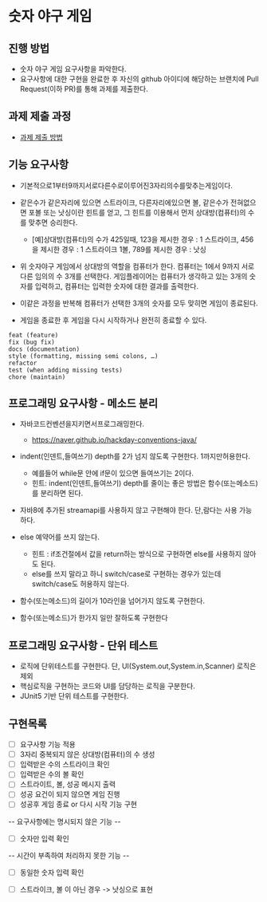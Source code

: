 # 숫자 야구 게임  
## 진행 방법  
* 숫자 야구 게임 요구사항을 파악한다.  
* 요구사항에 대한 구현을 완료한 후 자신의 github 아이디에 해당하는 브랜치에 Pull Request(이하 PR)를 통해 과제를 제출한다.  

## 과제 제출 과정  
* [과제 제출 방법](https://github.com/next-step/nextstep-docs/tree/master/precourse)  

## 기능 요구사항  
- 기본적으로1부터9까지서로다른수로이루어진3자리의수를맞추는게임이다.  

- 같은수가 같은자리에 있으면 스트라이크, 다른자리에있으면 볼, 같은수가 전혀없으면 포볼 또는 낫싱이란 힌트를 얻고, 그 힌트를 이용해서 먼저 상대방(컴퓨터)의 수를 맞추면 승리한다.  
    - [예]상대방(컴퓨터)의 수가 425일때, 123을 제시한 경우 : 1 스트라이크, 456을 제시한 경우 : 1 스트라이크 1볼, 789를 제시한 경우 : 낫싱  
    
- 위 숫자야구 게임에서 상대방의 역할을 컴퓨터가 한다.  컴퓨터는 1에서 9까지 서로 다른 임의의 수 3개를 선택한다. 게임플레이어는 컴퓨터가 생각하고 있는 3개의 숫자를 입력하고, 컴퓨터는 입력한 숫자에 대한 결과를 출력한다.   

- 이같은 과정을 반복해 컴퓨터가 선택한 3개의 숫자를 모두 맞히면 게임이 종료된다.   

- 게임을 종료한 후 게임을 다시 시작하거나 완전히 종료할 수 있다.

```
feat (feature)
fix (bug fix)
docs (documentation)
style (formatting, missing semi colons, …)
refactor
test (when adding missing tests)
chore (maintain)
```  

## 프로그래밍 요구사항 - 메소드 분리
- 자바코드컨벤션을지키면서프로그래밍한다.
    - https://naver.github.io/hackday-conventions-java/
    
- indent(인덴트,들여쓰기) depth를 2가 넘지 않도록 구현한다. 1까지만허용한다.  
    - 예를들어 while문 안에 if문이 있으면 들여쓰기는 2이다.
    - 힌트: indent(인덴트,들여쓰기)  depth를 줄이는 좋은 방법은 함수(또는메소드)를 분리하면 된다.

- 자바8에 추가된 streamapi를 사용하지 않고 구현해야 한다. 단,람다는 사용 가능 하다.

- else 예약어를 쓰지 않는다.
    - 힌트 : if조건절에서 값을 return하는 방식으로 구현하면 else를 사용하지 않아도 된다. 
    - else를 쓰지 말라고 하니 switch/case로 구현하는 경우가 있는데 switch/case도 허용하지 않는다.
    
- 함수(또는메소드)의 길이가 10라인을 넘어가지 않도록 구현한다.

- 함수(또는메소드)가 한가지 일만 잘하도록 구현한다



## 프로그래밍 요구사항 - 단위 테스트

- 로직에 단위테스트를 구현한다. 단, UI(System.out,System.in,Scanner) 로직은제외
- 핵심로직을 구현하는 코드와 UI를 담당하는 로직을 구분한다.
- JUnit5 기반 단위 테스트를 구현한다.


## 구현목록


* [ ] 요구사항 기능 적용
* [ ] 3자리 중복되지 않은 상대방(컴퓨터)의 수 생성
* [ ] 입력받은 수의 스트라이크 확인
* [ ] 입력받은 수의 볼 확인
* [ ] 스트라이트, 볼, 성공 메시지 출력
* [ ] 성공 요건이 되지 않으면 게임 진행
* [ ] 성공후 게임 종료 or 다시 시작 기능 구현

-- 요구사항에는 명시되지 않은 기능 --
* [ ] 숫자만 입력 확인

-- 시간이 부족하여 처리하지 못한 기능 --
* [ ] 동일한 숫자 입력 확인
* [ ] 스트라이크, 볼 이 아닌 경우 -> 낫싱으로 표현



